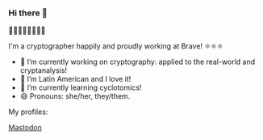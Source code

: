 ### Hi there 👋
🎩🍴👀💚🦢🛒🏴‍☠️ 

I'm a cryptographer happily and proudly working at Brave! ⚛️⚛️⚛️

- 🔭 I’m currently working on cryptography: applied to the real-world and cryptanalysis!
 - 👯 I’m Latin American and I love it!
 - 🌱 I’m currently learning cyclotomics!
- 😄 Pronouns: she/her, they/them.

<!--
**claucece/claucece** is a ✨ _special_ ✨ repository because its `README.md` (this file) appears on your GitHub profile.

Here are some ideas to get you started:

- 🔭 I’m currently working on ...
- 🌱 I’m currently learning ...
- 👯 I’m looking to collaborate on ...
- 🤔 I’m looking for help with ...
- 💬 Ask me about ...
- 📫 How to reach me: ...
- 😄 Pronouns: ...
- ⚡ Fun fact: ...
-->

My profiles:

<a class="footer-link" href="https://infosec.exchange/@claucece" target="_blank" title="Check out my Mastodon" rel="me"> Mastodon </a> 
